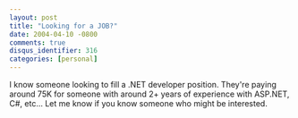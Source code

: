 ```yaml
---
layout: post
title: "Looking for a JOB?"
date: 2004-04-10 -0800
comments: true
disqus_identifier: 316
categories: [personal]
---
```

I know someone looking to fill a .NET developer position. They're paying
around 75K for someone with around 2+ years of experience with ASP.NET,
C\#, etc... Let me know if you know someone who might be interested.

